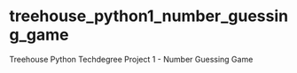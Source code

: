 # treehouse_python1_number_guessing_game
Treehouse Python Techdegree Project 1 - Number Guessing Game
